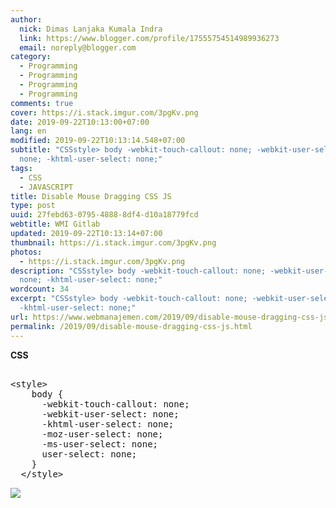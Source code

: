```yaml
---
author:
  nick: Dimas Lanjaka Kumala Indra
  link: https://www.blogger.com/profile/17555754514989936273
  email: noreply@blogger.com
category:
  - Programming
  - Programming
  - Programming
  - Programming
comments: true
cover: https://i.stack.imgur.com/3pgKv.png
date: 2019-09-22T10:13:00+07:00
lang: en
modified: 2019-09-22T10:13:14.548+07:00
subtitle: "CSSstyle> body -webkit-touch-callout: none; -webkit-user-select:
  none; -khtml-user-select: none;"
tags:
  - CSS
  - JAVASCRIPT
title: Disable Mouse Dragging CSS JS
type: post
uuid: 27febd63-0795-4888-8df4-d10a18779fcd
webtitle: WMI Gitlab
updated: 2019-09-22T10:13:14+07:00
thumbnail: https://i.stack.imgur.com/3pgKv.png
photos:
  - https://i.stack.imgur.com/3pgKv.png
description: "CSSstyle> body -webkit-touch-callout: none; -webkit-user-select:
  none; -khtml-user-select: none;"
wordcount: 34
excerpt: "CSSstyle> body -webkit-touch-callout: none; -webkit-user-select: none;
  -khtml-user-select: none;"
url: https://www.webmanajemen.com/2019/09/disable-mouse-dragging-css-js.html
permalink: /2019/09/disable-mouse-dragging-css-js.html
---
```


<div dir="ltr" trbidi="on"><b>CSS</b><br><pre><br>&lt;style&gt;<br>    body {<br>      -webkit-touch-callout: none;<br>      -webkit-user-select: none;<br>      -khtml-user-select: none;<br>      -moz-user-select: none;<br>      -ms-user-select: none;<br>      user-select: none;<br>    }<br>  &lt;/style&gt;<br></pre><div class="separator"><a href="https://i.stack.imgur.com/3pgKv.png" imageanchor="1" rel="noopener noreferer nofollow"><img border="0" src="https://i.stack.imgur.com/3pgKv.png" data-original-width="319" data-original-height="192"></a></div> </div>